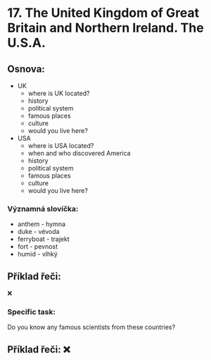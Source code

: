 # 17. The United Kingdom of Great Britain and Northern Ireland. The U.S.A.

## Osnova: 
* UK
  * where is UK located? 
  * history 
  * political system
  * famous places
  * culture
  * would you live here?
* USA
  * where is USA located?
  * when and who discovered America
  * history
  * political system
  * famous places
  * culture
  * would you live here?

  




  
### Významná slovíčka:
* anthem - hymna
* duke - vévoda 
* ferryboat - trajekt 
* fort - pevnost 
* humid - vlhký 

  
## Příklad řeči:
❌
  

### Specific task:
Do you know any famous scientists from these countries?
<br>
## Příklad řeči: ❌